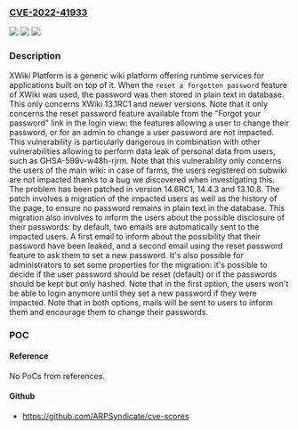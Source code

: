 ### [CVE-2022-41933](https://cve.mitre.org/cgi-bin/cvename.cgi?name=CVE-2022-41933)
![](https://img.shields.io/static/v1?label=Product&message=xwiki-platform&color=blue)
![](https://img.shields.io/static/v1?label=Version&message=n%2Fa&color=blue)
![](https://img.shields.io/static/v1?label=Vulnerability&message=CWE-312%3A%20Cleartext%20Storage%20of%20Sensitive%20Information&color=brighgreen)

### Description

XWiki Platform is a generic wiki platform offering runtime services for applications built on top of it. When the `reset a forgotten password` feature of XWiki was used, the password was then stored in plain text in database. This only concerns XWiki 13.1RC1 and newer versions. Note that it only concerns the reset password feature available from the "Forgot your password" link in the login view: the features allowing a user to change their password, or for an admin to change a user password are not impacted. This vulnerability is particularly dangerous in combination with other vulnerabilities allowing to perform data leak of personal data from users, such as GHSA-599v-w48h-rjrm. Note that this vulnerability only concerns the users of the main wiki: in case of farms, the users registered on subwiki are not impacted thanks to a bug we discovered when investigating this. The problem has been patched in version 14.6RC1, 14.4.3 and 13.10.8. The patch involves a migration of the impacted users as well as the history of the page, to ensure no password remains in plain text in the database. This migration also involves to inform the users about the possible disclosure of their passwords: by default, two emails are automatically sent to the impacted users. A first email to inform about the possibility that their password have been leaked, and a second email using the reset password feature to ask them to set a new password. It's also possible for administrators to set some properties for the migration: it's possible to decide if the user password should be reset (default) or if the passwords should be kept but only hashed. Note that in the first option, the users won't be able to login anymore until they set a new password if they were impacted. Note that in both options, mails will be sent to users to inform them and encourage them to change their passwords.

### POC

#### Reference
No PoCs from references.

#### Github
- https://github.com/ARPSyndicate/cve-scores


